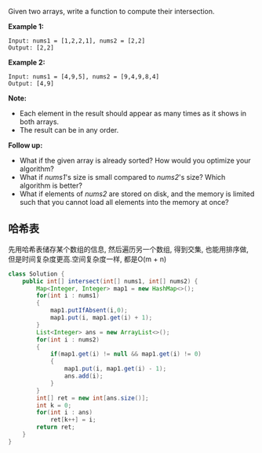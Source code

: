 Given two arrays, write a function to compute their intersection.

**Example 1:**

```
Input: nums1 = [1,2,2,1], nums2 = [2,2]
Output: [2,2]
```

**Example 2:**

```
Input: nums1 = [4,9,5], nums2 = [9,4,9,8,4]
Output: [4,9]
```

**Note:**

- Each element in the result should appear as many times as it shows in both arrays.
- The result can be in any order.

**Follow up:**

- What if the given array is already sorted? How would you optimize your algorithm?
- What if *nums1*'s size is small compared to *nums2*'s size? Which algorithm is better?
- What if elements of *nums2* are stored on disk, and the memory is limited such that you cannot load all elements into the memory at once?

## 哈希表

先用哈希表储存某个数组的信息, 然后遍历另一个数组, 得到交集, 也能用排序做, 但是时间复杂度更高.空间复杂度一样, 都是O(m + n)

```java
class Solution {
    public int[] intersect(int[] nums1, int[] nums2) {
        Map<Integer, Integer> map1 = new HashMap<>();
        for(int i : nums1)
        {
            map1.putIfAbsent(i,0);
            map1.put(i, map1.get(i) + 1);
        }
        List<Integer> ans = new ArrayList<>();
        for(int i : nums2)
        {
            if(map1.get(i) != null && map1.get(i) != 0)
            {
                map1.put(i, map1.get(i) - 1);
                ans.add(i);
            }
        }
        int[] ret = new int[ans.size()];
        int k = 0;
        for(int i : ans)
            ret[k++] = i;
        return ret;
    }
}
```

